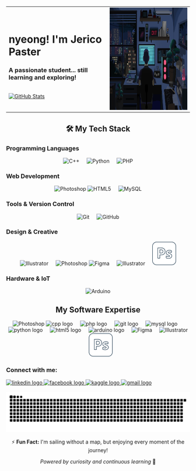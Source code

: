 <div align="center">
  <table>
    <tr>
      <td width="55%">
        <h1>nyeong! I'm Jerico Paster</h1>
        <h3>A passionate student... still learning and exploring!</h3>
        <br/>
        <a href="https://github.com/hiiiey">
          <img src="https://github-readme-stats.vercel.app/api?username=hiiiey&show_icons=true&count_private=true&theme=github_dark&hide_border=true" height="165" alt="GitHub Stats" />
        </a>
      </td>
      <td width="45%">
        <img height="280" src="https://raw.githubusercontent.com/hiiiey/hiiiey/main/codingg%20gif.gif" alt="Coding animation" />
      </td>
    </tr>
  </table>
</div>

<h2 align="center">🛠️ My Tech Stack</h2>

### Programming Languages
<div align="center">
  <img src="https://media.giphy.com/media/cpAGF6uxLw93uuQNNJ/giphy.gif" height="65" alt="C++" />
  <img width="12" />
  <img src="https://i.giphy.com/media/LMt9638dO8dftAjtco/giphy.webp" height="65" alt="Python" />
  <img width="12" />
  <img src="https://media.giphy.com/media/JqDcpPX8vWahUny0pE/giphy.gif" height="65" alt="PHP" />
</div>

### Web Development
<div align="center">
    <img src="https://media.giphy.com/media/fsEaZldNC8A1PJ3mwp/giphy.gif" height="65" alt="Photoshop" />
  <img src="https://media.giphy.com/media/XAxylRMCdpbEWUAvr8/giphy.gif" height="65" alt="HTML5" />
  <img width="12" />
  <img src="https://media.giphy.com/media/W71QxkQgCDM1WJYdFz/giphy.gif" height="65" alt="MySQL" />
</div>

### Tools & Version Control
<div align="center">
  <img src="https://media.giphy.com/media/kH1DBkPNyZPOk0BxrM/giphy.gif" height="65" alt="Git" />
  <img width="12" />
  <img src="https://media.giphy.com/media/du3J3cXyzhj75IOgvA/giphy.gif" height="65" alt="GitHub" />
</div>

### Design & Creative
<div align="center">
 
  <img src="https://media.giphy.com/media/SsCYf6DRFJrOpP0IoM/giphy.gif" height="65" alt="Illustrator" />
  <img width="12" />
  <img src="https://media.giphy.com/media/fsEaZldNC8A1PJ3mwp/giphy.gif" height="65" alt="Photoshop" />
    <img src="https://www.vectorlogo.zone/logos/figma/figma-icon.svg" alt="Figma" width="65" height="65" />
    <img width="12" />
  <img src="https://www.vectorlogo.zone/logos/adobe_illustrator/adobe_illustrator-icon.svg" alt="Illustrator" width="65" height="65" />
    <img width="12" />
  <img src="https://raw.githubusercontent.com/devicons/devicon/master/icons/photoshop/photoshop-line.svg" alt="Photoshop" width="65" height="65" />
</div>

### Hardware & IoT
<div align="center">
  <img src="https://media.giphy.com/media/mFDWuDppjQJjite6FS/giphy.gif" height="65" alt="Arduino" />
</div>

<h2 align="center">My Software Expertise</h2>

<div align="center">
    <img src="https://media.giphy.com/media/fsEaZldNC8A1PJ3mwp/giphy.gif" height="65" alt="Photoshop" />
  <img src="https://media.giphy.com/media/cpAGF6uxLw93uuQNNJ/giphy.gif" height="65" alt="cpp logo" />
  <img width="12" />
  <img src="https://media.giphy.com/media/JqDcpPX8vWahUny0pE/giphy.gif" height="65" alt="php logo" />
  <img width="12" />
  <img src="https://media.giphy.com/media/kH1DBkPNyZPOk0BxrM/giphy.gif" height="65" alt="git logo" />
  <img width="12" />
  <img src="https://media.giphy.com/media/W71QxkQgCDM1WJYdFz/giphy.gif" height="65" alt="mysql logo" />
  <img width="12" />
  <img src="https://i.giphy.com/media/LMt9638dO8dftAjtco/giphy.webp" height="65" alt="python logo" />
  <img width="12" />
  <img src="https://media.giphy.com/media/XAxylRMCdpbEWUAvr8/giphy.gif" height="65" alt="html5 logo" />
  <img width="12" />
  <img src="https://media.giphy.com/media/mFDWuDppjQJjite6FS/giphy.gif" height="65" alt="arduino logo" />
  <img width="12" />
  <img src="https://www.vectorlogo.zone/logos/figma/figma-icon.svg" alt="Figma" width="65" height="65" />
    <img width="12" />
  <img src="https://www.vectorlogo.zone/logos/adobe_illustrator/adobe_illustrator-icon.svg" alt="Illustrator" width="65" height="65" />
    <img width="12" />
  <img src="https://raw.githubusercontent.com/devicons/devicon/master/icons/photoshop/photoshop-line.svg" alt="Photoshop" width="65" height="65" />
</div>

<div align="left">
  <h3>Connect with me:</h3>
  <a href="https://linkedin.com/in/jerico-paster-17401b189">
    <img src="https://img.shields.io/static/v1?message=LinkedIn&logo=linkedin&label=&color=0077B5&logoColor=white&labelColor=&style=for-the-badge" height="35" alt="linkedin logo" />
  </a>
  <a href="https://fb.com/jericopaster">
    <img src="https://img.shields.io/static/v1?message=Facebook&logo=facebook&label=&color=1877F2&logoColor=white&labelColor=&style=for-the-badge" height="35" alt="facebook logo" />
  </a>
  <a href="https://kaggle.com/anyeonghaseyo">
    <img src="https://img.shields.io/static/v1?message=Kaggle&logo=kaggle&label=&color=20BEFF&logoColor=white&labelColor=&style=for-the-badge" height="35" alt="kaggle logo" />
  </a>
  <a href="mailto:jecopaster@gmail.com">
    <img src="https://img.shields.io/static/v1?message=Gmail&logo=gmail&label=&color=D14836&logoColor=white&labelColor=&style=for-the-badge" height="35" alt="gmail logo" />
  </a>
</div>

<br clear="both">

<img src="https://raw.githubusercontent.com/hiiiey/hiiiey/output/snake.svg" alt="Snake animation" />

<div align="center">
  <p>⚡ <b>Fun Fact:</b> I'm sailing without a map, but enjoying every moment of the journey!</p>
  <p><i>Powered by curiosity and continuous learning</i> 🌟</p>
</div>

